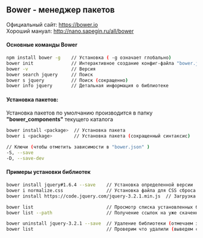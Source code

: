 
## Bower - менеджер пакетов ##

Официальный сайт: https://bower.io    
Хороший мануал: http://nano.sapegin.ru/all/bower  

#### Основные команды Bower ####

```sh 
npm install bower -g    // Установка ( -g означает глобально)
bower init              // Интерактивное создание конфиг-файла "bower.json"
bower -v                // Версия
bower search jquery     // Поиск
bower s jquery          // Поиск (сокращенно) 
bower info jquery       // Детальная информация о библиотеке 
```

#### Установка пакетов: ####

Установка пакетов по умолчанию производится в папку **"bower_components"** текущего каталога

```sh 
bower install <package>  // Установка пакета
bower i <package>        // Установка пакета (сокращенный синтаксис) 

// Ключи (чтобы отметить зависимости в "bower.json" )
-S, --save
-D, --save-dev
```

#### Примеры установки библиотек #### 
```sh 
bower install jquery#1.6.4 --save    // Установка определенной версии
bower i normalize.css                // Установка файла для CSS сброса 
bower install https://code.jquery.com/jquery-3.2.1.min.js  // Загрузка файла по ссылке

bower list                           // Просмотр списка установленных библиотек
bower list --path                    // Получение ссылок на уже скаченные библиотеки

bower uninstall jquery-3.2.1 --save  // Удаление библиотеки (отмечаем запись в bower.json)
bower list                           // Проверим что удалили (выведем список)
```


